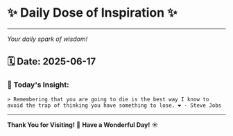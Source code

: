 # ✨ Daily Dose of Inspiration ✨

--- 

_Your daily spark of wisdom!_

## 🗓️ Date: **2025-06-17**

### 💬 Today's Insight:
```
> Remembering that you are going to die is the best way I know to avoid the trap of thinking you have something to lose. ❤️ - Steve Jobs
```

--- 

**Thank You for Visiting!** 🙏
**Have a Wonderful Day!** ☀️
